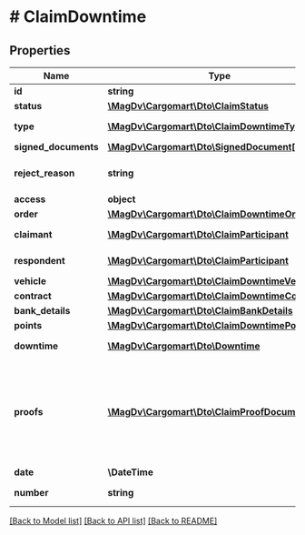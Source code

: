 # # ClaimDowntime

## Properties

Name | Type | Description | Notes
------------ | ------------- | ------------- | -------------
**id** | **string** | UUID объекта |
**status** | [**\MagDv\Cargomart\Dto\ClaimStatus**](ClaimStatus.md) |  |
**type** | [**\MagDv\Cargomart\Dto\ClaimDowntimeTypeEnum**](ClaimDowntimeTypeEnum.md) | Тип требования о простое |
**signed_documents** | [**\MagDv\Cargomart\Dto\SignedDocument[]**](SignedDocument.md) |  | [optional]
**reject_reason** | **string** | Среднее текстовое сообщение | [optional]
**access** | **object** |  | [optional]
**order** | [**\MagDv\Cargomart\Dto\ClaimDowntimeOrder**](ClaimDowntimeOrder.md) |  |
**claimant** | [**\MagDv\Cargomart\Dto\ClaimParticipant**](ClaimParticipant.md) | Реквизиты заявителя |
**respondent** | [**\MagDv\Cargomart\Dto\ClaimParticipant**](ClaimParticipant.md) | Реквизиты ответчика |
**vehicle** | [**\MagDv\Cargomart\Dto\ClaimDowntimeVehicle**](ClaimDowntimeVehicle.md) |  |
**contract** | [**\MagDv\Cargomart\Dto\ClaimDowntimeContract**](ClaimDowntimeContract.md) |  |
**bank_details** | [**\MagDv\Cargomart\Dto\ClaimBankDetails**](ClaimBankDetails.md) |  |
**points** | [**\MagDv\Cargomart\Dto\ClaimDowntimePoint[]**](ClaimDowntimePoint.md) |  |
**downtime** | [**\MagDv\Cargomart\Dto\Downtime**](Downtime.md) | Простой по заявке |
**proofs** | [**\MagDv\Cargomart\Dto\ClaimProofDocument[]**](ClaimProofDocument.md) | Документы подтверждающие факт простоя для претензии о простое по заявке (сделать обязательными после реализации) | [optional]
**date** | **\DateTime** | Дата документа |
**number** | **string** | Номер документа |

[[Back to Model list]](../../README.md#models) [[Back to API list]](../../README.md#endpoints) [[Back to README]](../../README.md)
